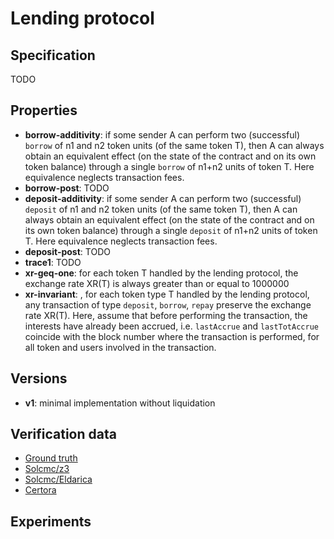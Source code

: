 # Lending protocol

## Specification
TODO

## Properties
- **borrow-additivity**: if some sender A can perform two (successful) `borrow` of n1 and n2 token units (of the same token T), then A can always obtain an equivalent effect (on the state of the contract and on its own token balance) through a single `borrow` of n1+n2 units of token T. Here equivalence neglects transaction fees.
- **borrow-post**: TODO
- **deposit-additivity**: if some sender A can perform two (successful) `deposit` of n1 and n2 token units (of the same token T), then A can always obtain an equivalent effect (on the state of the contract and on its own token balance) through a single `deposit` of n1+n2 units of token T. Here equivalence neglects transaction fees.
- **deposit-post**: TODO
- **trace1**: TODO
- **xr-geq-one**: for each token T handled by the lending protocol, the exchange rate XR(T) is always greater than or equal to 1000000
- **xr-invariant**: , for each token type T handled by the lending protocol, any transaction of type `deposit`, `borrow`, `repay` preserve the exchange rate XR(T). Here, assume that before performing the transaction, the interests have already been accrued, i.e. `lastAccrue` and `lastTotAccrue` coincide with the block number where the transaction is performed, for all token and users involved in the transaction.

## Versions
- **v1**: minimal implementation without liquidation

## Verification data

- [Ground truth](ground-truth.csv)
- [Solcmc/z3](solcmc-z3.csv)
- [Solcmc/Eldarica](solcmc-eld.csv)
- [Certora](certora.csv)

## Experiments
